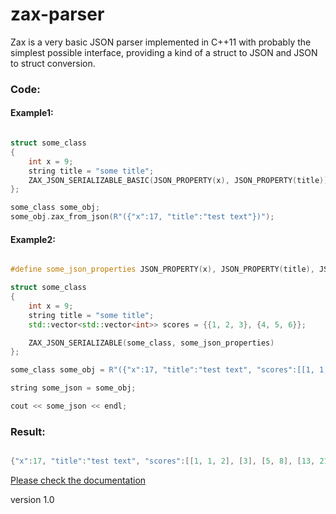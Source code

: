 # zax-parser
Zax is a very basic JSON parser implemented in C++11 with probably the simplest possible interface, providing a kind of a struct to JSON and JSON to struct conversion.

### Code:

#### Example1:

```cpp

struct some_class
{
    int x = 9;
    string title = "some title";
    ZAX_JSON_SERIALIZABLE_BASIC(JSON_PROPERTY(x), JSON_PROPERTY(title))
};

some_class some_obj;
some_obj.zax_from_json(R"({"x":17, "title":"test text"})");

```

#### Example2:

```cpp

#define some_json_properties JSON_PROPERTY(x), JSON_PROPERTY(title), JSON_PROPERTY(scores)

struct some_class
{
    int x = 9;
    string title = "some title";
    std::vector<std::vector<int>> scores = {{1, 2, 3}, {4, 5, 6}};

    ZAX_JSON_SERIALIZABLE(some_class, some_json_properties)
};

some_class some_obj = R"({"x":17, "title":"test text", "scores":[[1, 1, 2], [3], [5, 8], [13, 21]]})";

string some_json = some_obj;

cout << some_json << endl;

```
### Result:

```cpp

{"x":17, "title":"test text", "scores":[[1, 1, 2], [3], [5, 8], [13, 21]]}

```

[Please check the documentation](https://tamask1s.github.io/zax-parser/index.html)

version 1.0
